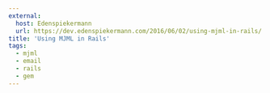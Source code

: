 ```yaml
---
external:
  host: Edenspiekermann
  url: https://dev.edenspiekermann.com/2016/06/02/using-mjml-in-rails/
title: 'Using MJML in Rails'
tags:
  - mjml
  - email
  - rails
  - gem
---
```

